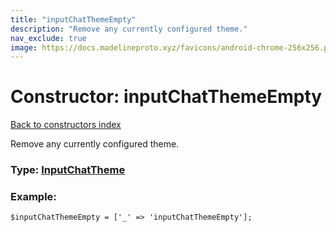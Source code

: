 ```yaml
---
title: "inputChatThemeEmpty"
description: "Remove any currently configured theme."
nav_exclude: true
image: https://docs.madelineproto.xyz/favicons/android-chrome-256x256.png
---
```

# Constructor: inputChatThemeEmpty  
[Back to constructors index](/API_docs/constructors/index.html)



Remove any currently configured theme.




### Type: [InputChatTheme](/API_docs/types/InputChatTheme.html)


### Example:

```
$inputChatThemeEmpty = ['_' => 'inputChatThemeEmpty'];
```  
